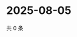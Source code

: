 # 2025-08-05

共 0 条

<!-- BEGIN ZHIHUQUESTIONS -->
<!-- 最后更新时间 Tue Aug 05 2025 22:17:44 GMT+0800 (China Standard Time) -->

<!-- END ZHIHUQUESTIONS -->
